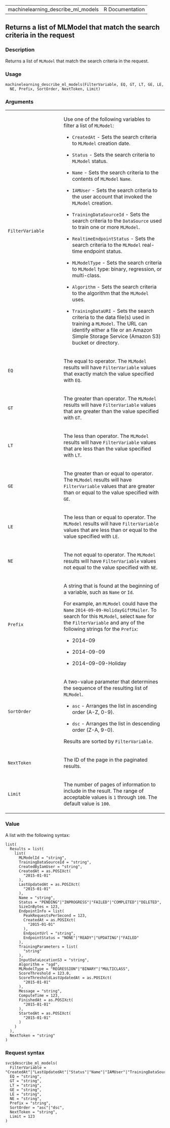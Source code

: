 <table style="width: 100%;">
<tbody>
<tr class="odd">
<td>machinelearning_describe_ml_models</td>
<td style="text-align: right;">R Documentation</td>
</tr>
</tbody>
</table>

## Returns a list of MLModel that match the search criteria in the request

### Description

Returns a list of `MLModel` that match the search criteria in the
request.

### Usage

    machinelearning_describe_ml_models(FilterVariable, EQ, GT, LT, GE, LE,
      NE, Prefix, SortOrder, NextToken, Limit)

### Arguments

<table>
<colgroup>
<col style="width: 35%" />
<col style="width: 65%" />
</colgroup>
<tbody>
<tr class="odd">
<td><code
id="machinelearning_describe_ml_models_:_FilterVariable">FilterVariable</code></td>
<td><p>Use one of the following variables to filter a list of
<code>MLModel</code>:</p>
<ul>
<li><p><code>CreatedAt</code> - Sets the search criteria to
<code>MLModel</code> creation date.</p></li>
<li><p><code>Status</code> - Sets the search criteria to
<code>MLModel</code> status.</p></li>
<li><p><code>Name</code> - Sets the search criteria to the contents of
<code>MLModel</code> <code>Name</code>.</p></li>
<li><p><code>IAMUser</code> - Sets the search criteria to the user
account that invoked the <code>MLModel</code> creation.</p></li>
<li><p><code>TrainingDataSourceId</code> - Sets the search criteria to
the <code>DataSource</code> used to train one or more
<code>MLModel</code>.</p></li>
<li><p><code>RealtimeEndpointStatus</code> - Sets the search criteria to
the <code>MLModel</code> real-time endpoint status.</p></li>
<li><p><code>MLModelType</code> - Sets the search criteria to
<code>MLModel</code> type: binary, regression, or multi-class.</p></li>
<li><p><code>Algorithm</code> - Sets the search criteria to the
algorithm that the <code>MLModel</code> uses.</p></li>
<li><p><code>TrainingDataURI</code> - Sets the search criteria to the
data file(s) used in training a <code>MLModel</code>. The URL can
identify either a file or an Amazon Simple Storage Service (Amazon S3)
bucket or directory.</p></li>
</ul></td>
</tr>
<tr class="even">
<td><code id="machinelearning_describe_ml_models_:_EQ">EQ</code></td>
<td><p>The equal to operator. The <code>MLModel</code> results will have
<code>FilterVariable</code> values that exactly match the value
specified with <code>EQ</code>.</p></td>
</tr>
<tr class="odd">
<td><code id="machinelearning_describe_ml_models_:_GT">GT</code></td>
<td><p>The greater than operator. The <code>MLModel</code> results will
have <code>FilterVariable</code> values that are greater than the value
specified with <code>GT</code>.</p></td>
</tr>
<tr class="even">
<td><code id="machinelearning_describe_ml_models_:_LT">LT</code></td>
<td><p>The less than operator. The <code>MLModel</code> results will
have <code>FilterVariable</code> values that are less than the value
specified with <code>LT</code>.</p></td>
</tr>
<tr class="odd">
<td><code id="machinelearning_describe_ml_models_:_GE">GE</code></td>
<td><p>The greater than or equal to operator. The <code>MLModel</code>
results will have <code>FilterVariable</code> values that are greater
than or equal to the value specified with <code>GE</code>.</p></td>
</tr>
<tr class="even">
<td><code id="machinelearning_describe_ml_models_:_LE">LE</code></td>
<td><p>The less than or equal to operator. The <code>MLModel</code>
results will have <code>FilterVariable</code> values that are less than
or equal to the value specified with <code>LE</code>.</p></td>
</tr>
<tr class="odd">
<td><code id="machinelearning_describe_ml_models_:_NE">NE</code></td>
<td><p>The not equal to operator. The <code>MLModel</code> results will
have <code>FilterVariable</code> values not equal to the value specified
with <code>NE</code>.</p></td>
</tr>
<tr class="even">
<td><code
id="machinelearning_describe_ml_models_:_Prefix">Prefix</code></td>
<td><p>A string that is found at the beginning of a variable, such as
<code>Name</code> or <code>Id</code>.</p>
<p>For example, an <code>MLModel</code> could have the <code>Name</code>
<code>2014-09-09-HolidayGiftMailer</code>. To search for this
<code>MLModel</code>, select <code>Name</code> for the
<code>FilterVariable</code> and any of the following strings for the
<code>Prefix</code>:</p>
<ul>
<li><p>2014-09</p></li>
<li><p>2014-09-09</p></li>
<li><p>2014-09-09-Holiday</p></li>
</ul></td>
</tr>
<tr class="odd">
<td><code
id="machinelearning_describe_ml_models_:_SortOrder">SortOrder</code></td>
<td><p>A two-value parameter that determines the sequence of the
resulting list of <code>MLModel</code>.</p>
<ul>
<li><p><code>asc</code> - Arranges the list in ascending order (A-Z,
0-9).</p></li>
<li><p><code>dsc</code> - Arranges the list in descending order (Z-A,
9-0).</p></li>
</ul>
<p>Results are sorted by <code>FilterVariable</code>.</p></td>
</tr>
<tr class="even">
<td><code
id="machinelearning_describe_ml_models_:_NextToken">NextToken</code></td>
<td><p>The ID of the page in the paginated results.</p></td>
</tr>
<tr class="odd">
<td><code
id="machinelearning_describe_ml_models_:_Limit">Limit</code></td>
<td><p>The number of pages of information to include in the result. The
range of acceptable values is <code>1</code> through <code>100</code>.
The default value is <code>100</code>.</p></td>
</tr>
</tbody>
</table>

### Value

A list with the following syntax:

    list(
      Results = list(
        list(
          MLModelId = "string",
          TrainingDataSourceId = "string",
          CreatedByIamUser = "string",
          CreatedAt = as.POSIXct(
            "2015-01-01"
          ),
          LastUpdatedAt = as.POSIXct(
            "2015-01-01"
          ),
          Name = "string",
          Status = "PENDING"|"INPROGRESS"|"FAILED"|"COMPLETED"|"DELETED",
          SizeInBytes = 123,
          EndpointInfo = list(
            PeakRequestsPerSecond = 123,
            CreatedAt = as.POSIXct(
              "2015-01-01"
            ),
            EndpointUrl = "string",
            EndpointStatus = "NONE"|"READY"|"UPDATING"|"FAILED"
          ),
          TrainingParameters = list(
            "string"
          ),
          InputDataLocationS3 = "string",
          Algorithm = "sgd",
          MLModelType = "REGRESSION"|"BINARY"|"MULTICLASS",
          ScoreThreshold = 123.0,
          ScoreThresholdLastUpdatedAt = as.POSIXct(
            "2015-01-01"
          ),
          Message = "string",
          ComputeTime = 123,
          FinishedAt = as.POSIXct(
            "2015-01-01"
          ),
          StartedAt = as.POSIXct(
            "2015-01-01"
          )
        )
      ),
      NextToken = "string"
    )

### Request syntax

    svc$describe_ml_models(
      FilterVariable = "CreatedAt"|"LastUpdatedAt"|"Status"|"Name"|"IAMUser"|"TrainingDataSourceId"|"RealtimeEndpointStatus"|"MLModelType"|"Algorithm"|"TrainingDataURI",
      EQ = "string",
      GT = "string",
      LT = "string",
      GE = "string",
      LE = "string",
      NE = "string",
      Prefix = "string",
      SortOrder = "asc"|"dsc",
      NextToken = "string",
      Limit = 123
    )
